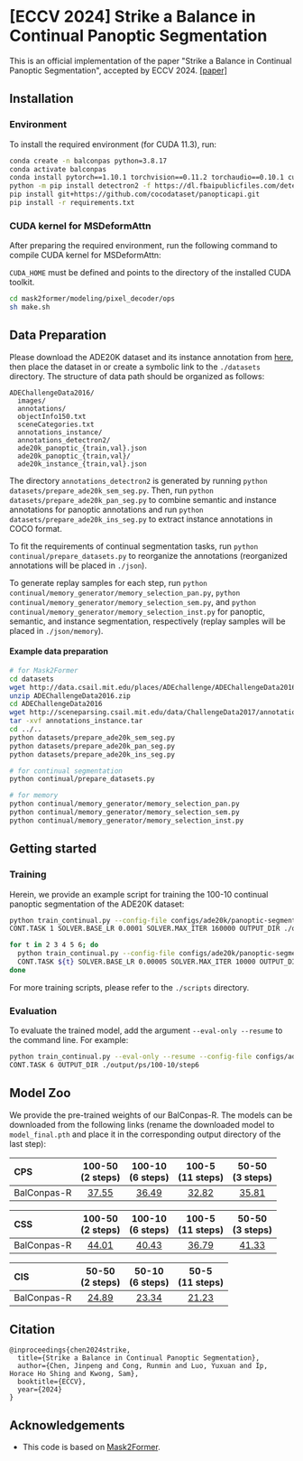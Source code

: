 # [ECCV 2024] Strike a Balance in Continual Panoptic Segmentation

This is an official implementation of the paper "Strike a Balance in Continual Panoptic Segmentation", accepted by ECCV 2024.
[[paper]](https://arxiv.org/abs/2407.16354)


## Installation

### Environment
To install the required environment (for CUDA 11.3), run:
```bash
conda create -n balconpas python=3.8.17
conda activate balconpas
conda install pytorch==1.10.1 torchvision==0.11.2 torchaudio==0.10.1 cudatoolkit=11.3 -c pytorch -c conda-forge
python -m pip install detectron2 -f https://dl.fbaipublicfiles.com/detectron2/wheels/cu113/torch1.10/index.html
pip install git+https://github.com/cocodataset/panopticapi.git
pip install -r requirements.txt
```

### CUDA kernel for MSDeformAttn
After preparing the required environment, run the following command to compile CUDA kernel for MSDeformAttn:

`CUDA_HOME` must be defined and points to the directory of the installed CUDA toolkit.

```bash
cd mask2former/modeling/pixel_decoder/ops
sh make.sh
```

[//]: # (### Pre-trained ResNet-101)

[//]: # (For continual panoptic segmentation and continual instance segmentation, we use the ResNet-50 backbone, whose pre-trained model can be automatically downloaded by Detectron2. )

[//]: # (However, for continual semantic segmentation, we use the ResNet-101 backbone, whose pre-trained model needs to be manually downloaded from [here]&#40;https://dl.fbaipublicfiles.com/detectron2/ImageNetPretrained/MSRA/R-101.pkl&#41; and placed in the `./` directory.)


## Data Preparation

Please download the ADE20K dataset and its instance annotation from [here](http://sceneparsing.csail.mit.edu/), then place the dataset in or create a symbolic link to the `./datasets` directory. The structure of data path should be organized as follows:
```
ADEChallengeData2016/
  images/
  annotations/
  objectInfo150.txt
  sceneCategories.txt
  annotations_instance/
  annotations_detectron2/
  ade20k_panoptic_{train,val}.json
  ade20k_panoptic_{train,val}/
  ade20k_instance_{train,val}.json
```
The directory `annotations_detectron2` is generated by running `python datasets/prepare_ade20k_sem_seg.py`.
Then, run `python datasets/prepare_ade20k_pan_seg.py` to combine semantic and instance annotations for panoptic annotations and run `python datasets/prepare_ade20k_ins_seg.py` to extract instance annotations in COCO format.

To fit the requirements of continual segmentation tasks, run `python continual/prepare_datasets.py` to reorganize the annotations (reorganized annotations will be placed in `./json`).

To generate replay samples for each step, run `python continual/memory_generator/memory_selection_pan.py`, `python continual/memory_generator/memory_selection_sem.py`, and `python continual/memory_generator/memory_selection_inst.py` for panoptic, semantic, and instance segmentation, respectively (replay samples will be placed in `./json/memory`).

#### Example data preparation
```bash
# for Mask2Former
cd datasets
wget http://data.csail.mit.edu/places/ADEchallenge/ADEChallengeData2016.zip
unzip ADEChallengeData2016.zip
cd ADEChallengeData2016
wget http://sceneparsing.csail.mit.edu/data/ChallengeData2017/annotations_instance.tar
tar -xvf annotations_instance.tar
cd ../..
python datasets/prepare_ade20k_sem_seg.py
python datasets/prepare_ade20k_pan_seg.py
python datasets/prepare_ade20k_ins_seg.py

# for continual segmentation
python continual/prepare_datasets.py

# for memory
python continual/memory_generator/memory_selection_pan.py
python continual/memory_generator/memory_selection_sem.py
python continual/memory_generator/memory_selection_inst.py
```

## Getting started

### Training
Herein, we provide an example script for training the 100-10 continual panoptic segmentation of the ADE20K dataset:
```bash
python train_continual.py --config-file configs/ade20k/panoptic-segmentation/100-10.yaml \
CONT.TASK 1 SOLVER.BASE_LR 0.0001 SOLVER.MAX_ITER 160000 OUTPUT_DIR ./output/ps/100-10/step1

for t in 2 3 4 5 6; do
  python train_continual.py --config-file configs/ade20k/panoptic-segmentation/100-10.yaml \
  CONT.TASK ${t} SOLVER.BASE_LR 0.00005 SOLVER.MAX_ITER 10000 OUTPUT_DIR ./output/ps/100-10/step${t}
done
```

For more training scripts, please refer to the `./scripts` directory.

### Evaluation
To evaluate the trained model, add the argument `--eval-only --resume` to the command line. For example:
```bash
python train_continual.py --eval-only --resume --config-file configs/ade20k/panoptic-segmentation/100-10.yaml \
CONT.TASK 6 OUTPUT_DIR ./output/ps/100-10/step6
```

## Model Zoo
We provide the pre-trained weights of our BalConpas-R. The models can be downloaded from the following links (rename the downloaded model to `model_final.pth` and place it in the corresponding output directory of the last step):

| CPS         | 100-50<br>(2 steps) | 100-10<br>(6 steps) | 100-5<br>(11 steps) | 50-50<br>(3 steps) | 
|:------------|:-------------------:|:-------------------:|:-------------------:|:------------------:|
| BalConpas-R |      [37.55](https://drive.google.com/file/d/1MiDGXqZ67_JE2xibYsx5W1T40I39SM_I/view?usp=share_link)      |      [36.49](https://drive.google.com/file/d/124IdfdN6lT30FGrXM-O5cHI8JQN1tmJM/view?usp=share_link)      |      [32.82](https://drive.google.com/file/d/1Vni0omPgUf_PKJV2-AvEc8vRGybXrq5q/view?usp=share_link)      |     [35.81](https://drive.google.com/file/d/1vKnGXMOsSH3KtVx8kpda4pEoXFagxCKx/view?usp=share_link)      |

| CSS         | 100-50<br>(2 steps) | 100-10<br>(6 steps) | 100-5<br>(11 steps) | 50-50<br>(3 steps) | 
|:------------|:-------------------:|:-------------------:|:-------------------:|:------------------:|
| BalConpas-R |      [44.01](https://drive.google.com/file/d/1rsIYUbFNrZDhMZaLdY9uVdXlsV3bMAcb/view?usp=share_link)      |      [40.43](https://drive.google.com/file/d/1vCU_-SLsR1d_CpCJLiTBBP4zhy-f2qAm/view?usp=share_link)      |      [36.79](https://drive.google.com/file/d/1xF3_beK6Mg7N4IVT7DgxkFeKGxaAKjRI/view?usp=share_link)      |     [41.33](https://drive.google.com/file/d/1jZKbX7XhVyYlfMMtaU5gIztIE9ZodZ1x/view?usp=share_link)      |

| CIS         | 50-50<br>(2 steps) | 50-10<br>(6 steps) | 50-5<br>(11 steps) |
|:------------|:------------------:|:------------------:|:------------------:|
| BalConpas-R |     [24.89](https://1drv.ms/u/c/7be8ecfc440137f7/ESU69u_3Yq1InPn11I-rJroBPUg3QXLfPQbx953LU1d5fQ)      |     [23.34](https://1drv.ms/u/c/7be8ecfc440137f7/EUAiALV0TCFLh8ix-O7v5dEBxLKP1Sa4NBzwxF7FP8iWVA)      |     [21.23](https://1drv.ms/u/c/7be8ecfc440137f7/EYdRotPoSdNOuQb8zCRVZEgBADZXDxvvcjCv5C5wI6iVAw)      |


## Citation
```
@inproceedings{chen2024strike,
  title={Strike a Balance in Continual Panoptic Segmentation},
  author={Chen, Jinpeng and Cong, Runmin and Luo, Yuxuan and Ip, Horace Ho Shing and Kwong, Sam},
  booktitle={ECCV},
  year={2024}
}
```

## Acknowledgements
* This code is based on [Mask2Former](https://github.com/facebookresearch/Mask2Former).
